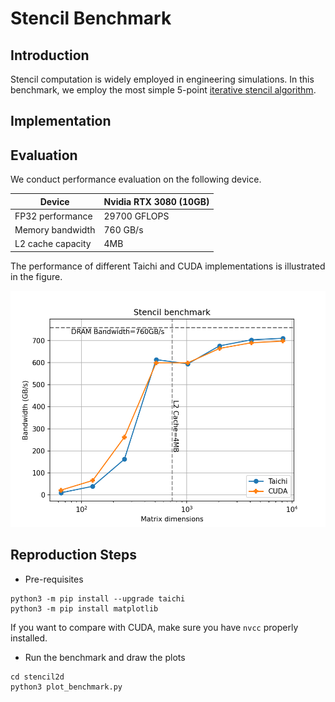 # Stencil Benchmark

## Introduction

Stencil computation is widely employed in engineering simulations. In this benchmark, we employ the most simple 5-point [iterative stencil algorithm](https://en.wikipedia.org/wiki/Iterative_Stencil_Loops).

## Implementation

## Evaluation

We conduct performance evaluation on the following device.

|Device| Nvidia RTX 3080 (10GB)|
|-----|-----------------------|
|FP32 performance| 29700 GFLOPS|
|Memory bandwidth| 760 GB/s|
|L2 cache capacity| 4MB|


The performance of different Taichi and CUDA implementations is illustrated in the figure.

<p align="center">
<img src="fig/bench.png" width="560">
</p>


## Reproduction Steps

* Pre-requisites
```shell
python3 -m pip install --upgrade taichi
python3 -m pip install matplotlib
```
If you want to compare with CUDA, make sure you have `nvcc` properly installed.

* Run the benchmark and draw the plots
```shell
cd stencil2d
python3 plot_benchmark.py
```
